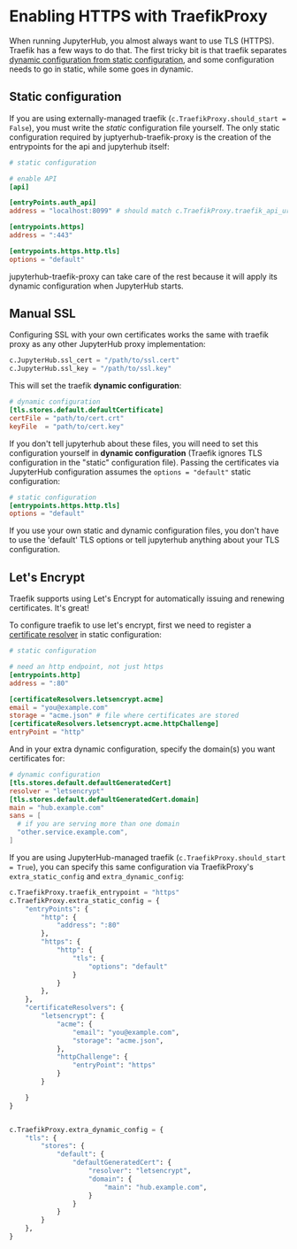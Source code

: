 # Enabling HTTPS with TraefikProxy

When running JupyterHub, you almost always want to use TLS (HTTPS).
Traefik has a few ways to do that.
The first tricky bit is that traefik separates [dynamic configuration from static configuration](https://doc.traefik.io/traefik/getting-started/configuration-overview/#the-dynamic-configuration),
and some configuration needs to go in static, while some goes in dynamic.

## Static configuration

If you are using externally-managed traefik (`c.TraefikProxy.should_start = False`),
you must write the _static_ configuration file yourself.
The only static configuration required by juptyerhub-traefik-proxy
is the creation of the entrypoints for the api and jupyterhub itself:

```toml
# static configuration

# enable API
[api]

[entryPoints.auth_api]
address = "localhost:8099" # should match c.TraefikProxy.traefik_api_url

[entrypoints.https]
address = ":443"

[entrypoints.https.http.tls]
options = "default"
```

jupyterhub-traefik-proxy can take care of the rest because it will apply its dynamic configuration when JupyterHub starts.

## Manual SSL

Configuring SSL with your own certificates works the same with traefik proxy as any other JupyterHub proxy implementation:

```python
c.JupyterHub.ssl_cert = "/path/to/ssl.cert"
c.JupyterHub.ssl_key = "/path/to/ssl.key"
```

This will set the traefik **dynamic configuration**:

```toml
# dynamic configuration
[tls.stores.default.defaultCertificate]
certFile = "path/to/cert.crt"
keyFile  = "path/to/cert.key"
```

If you don't tell jupyterhub about these files,
you will need to set this configuration yourself in **dynamic configuration**
(Traefik ignores TLS configuration in the "static" configuration file).
Passing the certificates via JupyterHub configuration assumes the `options = "default"` static configuration:

```toml
# static configuration
[entrypoints.https.http.tls]
options = "default"
```

If you use your own static and dynamic configuration files, you don't have to use the 'default' TLS options or tell jupyterhub anything about your TLS configuration.

## Let's Encrypt

Traefik supports using Let's Encrypt for automatically issuing and renewing certificates.
It's great!

To configure traefik to use let's encrypt, first we need to register a [certificate resolver](https://doc.traefik.io/traefik/https/acme/) in static configuration:

```toml
# static configuration

# need an http endpoint, not just https
[entrypoints.http]
address = ":80"

[certificateResolvers.letsencrypt.acme]
email = "you@example.com"
storage = "acme.json" # file where certificates are stored
[certificateResolvers.letsencrypt.acme.httpChallenge]
entryPoint = "http"
```

And in your extra dynamic configuration, specify the domain(s) you want certificates for:

```toml
# dynamic configuration
[tls.stores.default.defaultGeneratedCert]
resolver = "letsencrypt"
[tls.stores.default.defaultGeneratedCert.domain]
main = "hub.example.com"
sans = [
  # if you are serving more than one domain
  "other.service.example.com",
]
```

If you are using JupyterHub-managed traefik (`c.TraefikProxy.should_start = True`),
you can specify this same configuration via TraefikProxy's `extra_static_config` and `extra_dynamic_config`:

```python
c.TraefikProxy.traefik_entrypoint = "https"
c.TraefikProxy.extra_static_config = {
    "entryPoints": {
        "http": {
            "address": ":80"
        },
        "https": {
            "http": {
                "tls": {
                    "options": "default"
                }
            }
        },
    },
    "certificateResolvers": {
        "letsencrypt": {
            "acme": {
                "email": "you@example.com",
                "storage": "acme.json",
            },
            "httpChallenge": {
                "entryPoint": "https"
            }
        }

    }
}


c.TraefikProxy.extra_dynamic_config = {
    "tls": {
        "stores": {
            "default": {
                "defaultGeneratedCert": {
                    "resolver": "letsencrypt",
                    "domain": {
                        "main": "hub.example.com",
                    }
                }
            }
        }
    },
}
```
